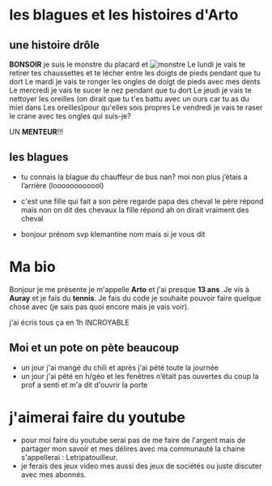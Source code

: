 # les blagues et les histoires d'Arto

## une histoire drôle



**BONSOIR** je suis le monstre du placard et
![monstre](https://img.bfmtv.com/c/1256/708/419/03ab86d497e615c9b47558828b21d.jpeg)
Le lundi je vais te retirer tes chaussettes et te lécher entre les doigts de pieds pendant que tu dort
Le mardi je vais te ronger les ongles de doigt de pieds avec mes dents
Le mercredi je vais te sucer le nez pendant que tu dort
Le jeudi je vais te nettoyer les oreilles (on dirait que tu t'es battu avec un ours car tu as du miel dans
Les oreilles)pour qu'elles sois propres
Le vendredi je vais te raser le crane avec tes ongles
qui suis-je?

UN **MENTEUR**!!!


## les blagues


- tu connais la blague du chauffeur de bus nan? moi non plus j’étais a l’arrière (loooooooooool)

- c'est une fille qui fait a son père regarde papa des cheval le père répond mais non on dit des chevaux la fille répond
ah on dirait vraiment des cheval

- bonjour prénom svp klemantine nom mais si je vous dit



# Ma bio

Bonjour je me présente je m'appelle **Arto** et j'ai presque **13 ans** .Je vis à **Auray**
et je fais du **tennis**.
Je fais du code je souhaite pouvoir faire quelque chose avec (je sais pas quoi encore mais je vais voir).

j'ai écris tous ça en 1h INCROYABLE

## Moi et un pote on pète beaucoup

- un jour j'ai mangé du chili et après j'ai pété toute la journée
- un jour j'ai pété en h/géo et les fenêtres n’était pas ouvertes du coup la prof a senti
et m'a dit d'ouvrir la porte

# j'aimerai faire du youtube

- pour moi faire du youtube serai pas de me faire de l'argent mais de partager
mon savoir et mes délires avec ma communauté la chaine s'appellerai :
Letripatouilleur.
- je ferais des jeux  video mes aussi des jeux de sociétés ou juste discuter avec mes abonnés.
